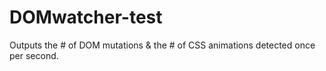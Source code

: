 # DOMwatcher-test
Outputs the # of DOM mutations &amp; the # of CSS animations detected once per second.
